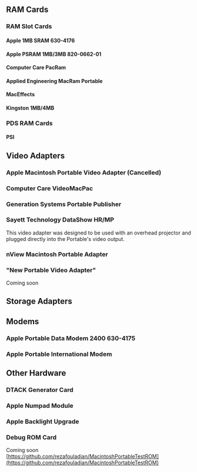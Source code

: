 ## RAM Cards
### RAM Slot Cards

#### Apple 1MB SRAM 630-4176

#### Apple PSRAM 1MB/3MB 820-0662-01

#### Computer Care PacRam

#### Applied Engineering MacRam Portable

#### MacEffects

#### Kingston 1MB/4MB

### PDS RAM Cards

#### PSI

## Video Adapters

### Apple Macintosh Portable Video Adapter (Cancelled)

### Computer Care VideoMacPac

### Generation Systems Portable Publisher

### Sayett Technology DataShow HR/MP
This video adapter was designed to be used with an overhead projector and plugged directly into the Portable's video output.

### nView Macintosh Portable Adapter

### "New Portable Video Adapter"
Coming soon

## Storage Adapters

## Modems

### Apple Portable Data Modem 2400 630-4175

### Apple Portable International Modem

## Other Hardware

### DTACK Generator Card

### Apple Numpad Module

### Apple Backlight Upgrade

### Debug ROM Card
Coming soon  
[https://github.com/rezafouladian/MacintoshPortableTestROM](https://github.com/rezafouladian/MacintoshPortableTestROM)